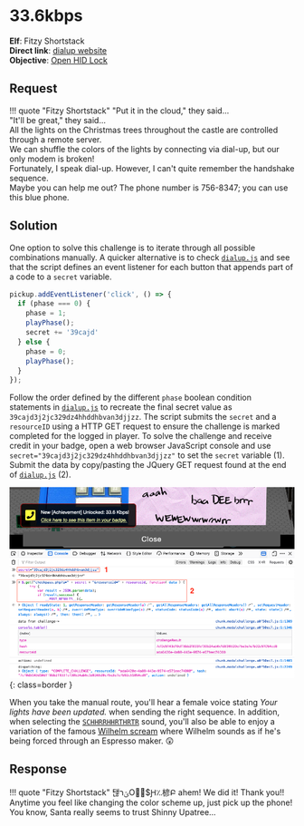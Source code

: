 # 33.6kbps

**Elf**: Fitzy Shortstack<br/>
**Direct link**: [dialup website](https://dialup.kringlecastle.com/?challenge=dialup&id=437c36c3-e0c0-4bdf-bf60-2de872223b64)<br/>
**Objective**: [Open HID Lock](../objectives/o5.md)


## Request

!!! quote "Fitzy Shortstack"
    "Put it in the cloud," they said...<br/>
    "It'll be great," they said...<br/>
    All the lights on the Christmas trees throughout the castle are controlled through a remote server.<br/>
    We can shuffle the colors of the lights by connecting via dial-up, but our only modem is broken!<br/>
    Fortunately, I speak dial-up. However, I can't quite remember the handshake sequence.<br/>
    Maybe you can help me out? The phone number is 756-8347; you can use this blue phone.


## Solution

One option to solve this challenge is to iterate through all possible combinations manually. A quicker alternative is to check [`dialup.js`](https://dialup.kringlecastle.com/dialup.js) and see that the script defines an event listener for each button that appends part of a code to a `secret` variable. 

```javascript linenums="1" hl_lines="5"
pickup.addEventListener('click', () => {
  if (phase === 0) {
    phase = 1;
    playPhase();
    secret += '39cajd'
  } else {
    phase = 0;
    playPhase();
  }
});
```

Follow the order defined by the different `phase` boolean condition statements in [`dialup.js`](https://dialup.kringlecastle.com/dialup.js) to recreate the final secret value as `39cajd3j2jc329dz4hhddhbvan3djjzz`. The script submits the `secret` and a `resourceID` using a HTTP GET request to ensure the challenge is marked completed for the logged in player. To solve the challenge and receive credit in your badge, open a web browser JavaScript console and use `secret="39cajd3j2jc329dz4hhddhbvan3djjzz"` to set the `secret` variable (1). Submit the data by copy/pasting the JQuery GET request found at the end of [`dialup.js`](https://dialup.kringlecastle.com/dialup.js) (2).

![Completed](../img/hints/h5b/completed.png){: class=border }

When you take the manual route, you'll hear a female voice stating *Your lights have been updated.* when sending the right sequence. In addition, when selecting the [`SCHHRRHHRTHRTR`](https://dialup.kringlecastle.com/audio/trn.mp3) sound, you'll also be able to enjoy a variation of the famous [Wilhelm scream](../easter_eggs.md#wilhelm-scream) where Wilhelm sounds as if he's being forced through an Espresso maker. :astonished:


## Response

!!! quote "Fitzy Shortstack"
    탢ݵרOُ񆨶$Ԩ؉楌Բ ahem! We did it! Thank you!!<br/>
    Anytime you feel like changing the color scheme up, just pick up the phone!<br/>
    You know, Santa really seems to trust Shinny Upatree...
